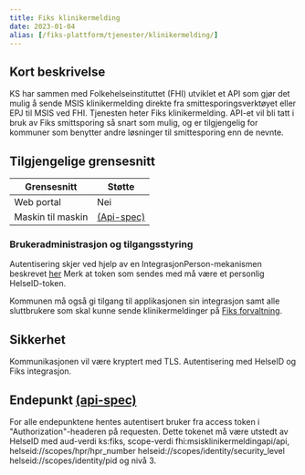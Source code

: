 ```yaml
---
title: Fiks klinikermelding
date: 2023-01-04
alias: [/fiks-plattform/tjenester/klinikermelding/]
---
```


## Kort beskrivelse
KS har sammen med Folkehelseinstituttet (FHI) utviklet et API som gjør det mulig å sende MSIS klinikermelding direkte fra smittesporingsverktøyet eller EPJ til MSIS ved FHI. Tjenesten heter Fiks klinikermelding. API-et vil bli tatt i bruk av Fiks smittsporing så snart som mulig, og er tilgjengelig for kommuner som benytter andre løsninger til smittesporing enn de nevnte.

## Tilgjengelige grensesnitt
| Grensesnitt | Støtte |
|------|------|
| Web portal | Nei |
| Maskin til maskin | [(Api-spec)](https://editor.swagger.io/?url=https://developers.fiks.ks.no/api/klinikermelding-api-v1.json) |

### Brukeradministrasjon og tilgangsstyring
Autentisering  skjer ved hjelp av en IntegrasjonPerson-mekanismen beskrevet [her](https://ks-no.github.io/fiks-plattform/integrasjoner/#integrasjon-person)
Merk at token som sendes med må være et personlig HelseID-token.

Kommunen må også gi tilgang til applikasjonen sin integrasjon samt alle sluttbrukere som skal kunne sende klinikermeldinger på [Fiks forvaltning](https://forvaltning.fiks.ks.no/).

## Sikkerhet
Kommunikasjonen vil være kryptert med TLS. Autentisering med HelseID og Fiks integrasjon.

## Endepunkt [(api-spec)](https://editor.swagger.io/?url=https://developers.fiks.ks.no/api/klinikermelding-api-v1.json)

For alle endepunktene hentes autentisert bruker fra access token i "Authorization"-headeren på requesten. Dette tokenet 
må være utstedt av HelseID med aud-verdi ks:fiks, scope-verdi fhi:msisklinikermeldingapi/api, helseid://scopes/hpr/hpr_number helseid://scopes/identity/security_level helseid://scopes/identity/pid og nivå 3.

